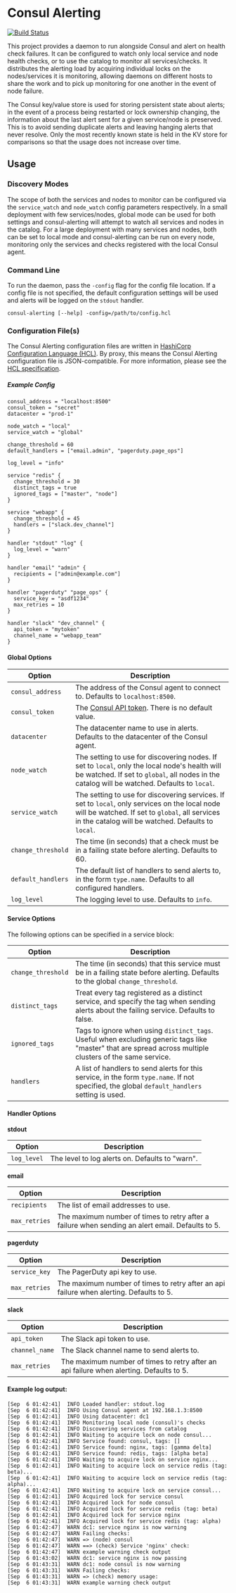 Consul Alerting
================
[![Build Status](https://travis-ci.org/kyhavlov/consul-alerting.svg?branch=master)](https://travis-ci.org/kyhavlov/consul-alerting)

This project provides a daemon to run alongside Consul and alert on health check failures. It can be configured to watch only local service and node health checks, or to use the catalog to monitor all services/checks. It distributes the alerting load by acquiring individual locks on the nodes/services it is monitoring, allowing daemons on different hosts to share the work and to pick up monitoring for one another in the event of node failure.

The Consul key/value store is used for storing persistent state about alerts; in the event of a process being restarted or lock ownership changing, the information about the last alert sent for a given service/node is preserved. This is to avoid sending duplicate alerts and leaving hanging alerts that never resolve. Only the most recently known state is held in the KV store for comparisons so that the usage does not increase over time.

Usage
-----

### Discovery Modes

The scope of both the services and nodes to monitor can be configured via the `service_watch` and `node_watch` config parameters respectively. In a small deployment with few services/nodes, global mode can be used for both settings and consul-alerting will attempt to watch all services and nodes in the catalog. For a large deployment with many services and nodes, both can be set to local mode and consul-alerting can be run on every node, monitoring only the services and checks registered with the local Consul agent.

### Command Line
To run the daemon, pass the `-config` flag for the config file location. If a config file is not specified, the default configuration settings will be used and alerts will be logged on the `stdout` handler.

`consul-alerting [--help] -config=/path/to/config.hcl`

### Configuration File(s)
The Consul Alerting configuration files are written in [HashiCorp Configuration Language (HCL)][HCL]. By proxy, this means the Consul Alerting configuration file is JSON-compatible. For more information, please see the [HCL specification][HCL].

##### Example Config
```hcl
consul_address = "localhost:8500"
consul_token = "secret"
datacenter = "prod-1"

node_watch = "local"
service_watch = "global"

change_threshold = 60
default_handlers = ["email.admin", "pagerduty.page_ops"]

log_level = "info"

service "redis" {
  change_threshold = 30
  distinct_tags = true
  ignored_tags = ["master", "node"]
}

service "webapp" {
  change_threshold = 45
  handlers = ["slack.dev_channel"]
}

handler "stdout" "log" {
  log_level = "warn"
}

handler "email" "admin" {
  recipients = ["admin@example.com"]
}

handler "pagerduty" "page_ops" {
  service_key = "asdf1234"
  max_retries = 10
}

handler "slack" "dev_channel" {
  api_token = "mytoken"
  channel_name = "webapp_team"
}
```

#### Global Options

|       Option       | Description |
| ------------------ |------------ |
| `consul_address`   | The address of the Consul agent to connect to. Defaults to `localhost:8500`.
| `consul_token`     | The [Consul API token][Consul ACLs]. There is no default value.
| `datacenter`       | The datacenter name to use in alerts. Defaults to the datacenter of the Consul agent.
| `node_watch`       | The setting to use for discovering nodes. If set to `local`, only the local node's health will be watched. If set to `global`, all nodes in the catalog will be watched. Defaults to `local`.
| `service_watch`    | The setting to use for discovering services. If set to `local`, only services on the local node will be watched. If set to `global`, all services in the catalog will be watched. Defaults to `local`.
| `change_threshold` | The time (in seconds) that a check must be in a failing state before alerting. Defaults to 60.
| `default_handlers` | The default list of handlers to send alerts to, in the form `type.name`. Defaults to all configured handlers.
| `log_level`        | The logging level to use. Defaults to `info`.

#### Service Options
The following options can be specified in a service block:

|       Option       | Description |
| ------------------ |------------ |
| `change_threshold` | The time (in seconds) that this service must be in a failing state before alerting. Defaults to the global `change_threshold`.
| `distinct_tags`    | Treat every tag registered as a distinct service, and specify the tag when sending alerts about the failing service. Defaults to false.
| `ignored_tags`     | Tags to ignore when using `distinct_tags`. Useful when excluding generic tags like "master" that are spread across multiple clusters of the same service.
| `handlers`         | A list of handlers to send alerts for this service, in the form `type.name`. If not specified, the global `default_handlers` setting is used.

#### Handler Options
**stdout**

|       Option       | Description |
| ------------------ |------------ |
| `log_level`        | The level to log alerts on. Defaults to "warn".

**email**

|       Option       | Description |
| ------------------ |------------ |
| `recipients`       | The list of email addresses to use.
| `max_retries`      | The maximum number of times to retry after a failure when sending an alert email. Defaults to 5.

**pagerduty**

|       Option       | Description |
| ------------------ |------------ |
| `service_key`      | The PagerDuty api key to use.
| `max_retries`      | The maximum number of times to retry after an api failure when alerting. Defaults to 5.

**slack**

|       Option       | Description |
| ------------------ |------------ |
| `api_token`        | The Slack api token to use.
| `channel_name`     | The Slack channel name to send alerts to.
| `max_retries`      | The maximum number of times to retry after an api failure when alerting. Defaults to 5.

#### Example log output:
```
[Sep  6 01:42:41]  INFO Loaded handler: stdout.log
[Sep  6 01:42:41]  INFO Using Consul agent at 192.168.1.3:8500
[Sep  6 01:42:41]  INFO Using datacenter: dc1
[Sep  6 01:42:41]  INFO Monitoring local node (consul)'s checks
[Sep  6 01:42:41]  INFO Discovering services from catalog
[Sep  6 01:42:41]  INFO Waiting to acquire lock on node consul...
[Sep  6 01:42:41]  INFO Service found: consul, tags: []
[Sep  6 01:42:41]  INFO Service found: nginx, tags: [gamma delta]
[Sep  6 01:42:41]  INFO Service found: redis, tags: [alpha beta]
[Sep  6 01:42:41]  INFO Waiting to acquire lock on service nginx...
[Sep  6 01:42:41]  INFO Waiting to acquire lock on service redis (tag: beta)...
[Sep  6 01:42:41]  INFO Waiting to acquire lock on service redis (tag: alpha)...
[Sep  6 01:42:41]  INFO Waiting to acquire lock on service consul...
[Sep  6 01:42:41]  INFO Acquired lock for service consul
[Sep  6 01:42:41]  INFO Acquired lock for node consul
[Sep  6 01:42:41]  INFO Acquired lock for service redis (tag: beta)
[Sep  6 01:42:41]  INFO Acquired lock for service nginx
[Sep  6 01:42:41]  INFO Acquired lock for service redis (tag: alpha)
[Sep  6 01:42:47]  WARN dc1: service nginx is now warning
[Sep  6 01:42:47]  WARN Failing checks:
[Sep  6 01:42:47]  WARN => (node) consul
[Sep  6 01:42:47]  WARN ==> (check) Service 'nginx' check:
[Sep  6 01:42:47]  WARN example warning check output
[Sep  6 01:43:02]  WARN dc1: service nginx is now passing
[Sep  6 01:43:31]  WARN dc1: node consul is now warning
[Sep  6 01:43:31]  WARN Failing checks:
[Sep  6 01:43:31]  WARN => (check) memory usage:
[Sep  6 01:43:31]  WARN example warning check output
```

[HCL]: https://github.com/hashicorp/hcl "HashiCorp Configuration Language (HCL)"
[Consul ACLs]: https://www.consul.io/docs/internals/acl.html "Consul ACLs"
